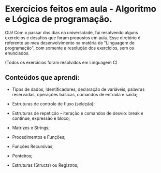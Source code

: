 # Exercícios feitos em aula - Algoritmo e Lógica de programação.

Olá! Com o passar dos dias na universidade, fui resolvendo alguns exercícios e desafios que foram propostos em aula. Esse diretório é referente ao meu desenvolvimento na matéria de "Linguagem de programação", com somente a resolução dos exercícios, sem os enunciados.

(Todos os exercícios foram resolvidos em Linguagem C)

## Conteúdos que aprendi: 
- Tipos de dados, Identificadores, declaração de variáveis, palavras reservadas, operações básicas, comandos de entrada e saída;

- Estruturas de controle de fluxo (seleção);

- Estruturas de repetição – iteração e comandos de desvio: break e continue, expressão e bloco;

- Matrizes e Strings;

- Procedimentos e Funções;

- Funções Recursivas;

- Ponteiros;

- Estruturas (Structs) ou Registros;

##     

